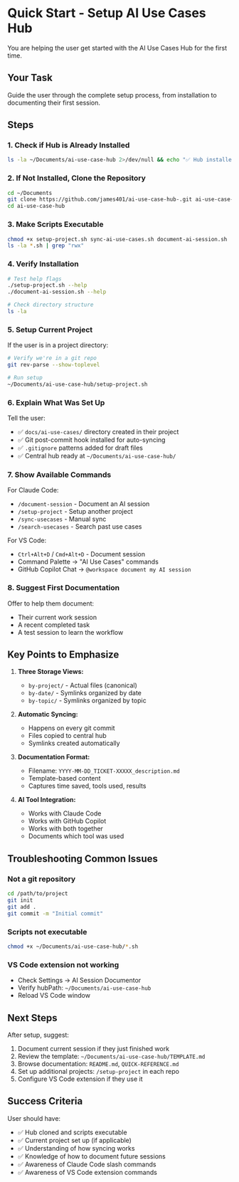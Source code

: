 # Quick Start - Setup AI Use Cases Hub

You are helping the user get started with the AI Use Cases Hub for the first time.

## Your Task

Guide the user through the complete setup process, from installation to documenting their first session.

## Steps

### 1. Check if Hub is Already Installed

```bash
ls -la ~/Documents/ai-use-case-hub 2>/dev/null && echo "✅ Hub installed" || echo "❌ Hub not found"
```

### 2. If Not Installed, Clone the Repository

```bash
cd ~/Documents
git clone https://github.com/james401/ai-use-case-hub-.git ai-use-case-hub
cd ai-use-case-hub
```

### 3. Make Scripts Executable

```bash
chmod +x setup-project.sh sync-ai-use-cases.sh document-ai-session.sh
ls -la *.sh | grep "rwx"
```

### 4. Verify Installation

```bash
# Test help flags
./setup-project.sh --help
./document-ai-session.sh --help

# Check directory structure
ls -la
```

### 5. Setup Current Project

If the user is in a project directory:

```bash
# Verify we're in a git repo
git rev-parse --show-toplevel

# Run setup
~/Documents/ai-use-case-hub/setup-project.sh
```

### 6. Explain What Was Set Up

Tell the user:
- ✅ `docs/ai-use-cases/` directory created in their project
- ✅ Git post-commit hook installed for auto-syncing
- ✅ `.gitignore` patterns added for draft files
- ✅ Central hub ready at `~/Documents/ai-use-case-hub/`

### 7. Show Available Commands

For Claude Code:
- `/document-session` - Document an AI session
- `/setup-project` - Setup another project
- `/sync-usecases` - Manual sync
- `/search-usecases` - Search past use cases

For VS Code:
- `Ctrl+Alt+D` / `Cmd+Alt+D` - Document session
- Command Palette → "AI Use Cases" commands
- GitHub Copilot Chat → `@workspace document my AI session`

### 8. Suggest First Documentation

Offer to help them document:
- Their current work session
- A recent completed task
- A test session to learn the workflow

## Key Points to Emphasize

1. **Three Storage Views:**
   - `by-project/` - Actual files (canonical)
   - `by-date/` - Symlinks organized by date
   - `by-topic/` - Symlinks organized by topic

2. **Automatic Syncing:**
   - Happens on every git commit
   - Files copied to central hub
   - Symlinks created automatically

3. **Documentation Format:**
   - Filename: `YYYY-MM-DD_TICKET-XXXXX_description.md`
   - Template-based content
   - Captures time saved, tools used, results

4. **AI Tool Integration:**
   - Works with Claude Code
   - Works with GitHub Copilot
   - Works with both together
   - Documents which tool was used

## Troubleshooting Common Issues

### Not a git repository
```bash
cd /path/to/project
git init
git add .
git commit -m "Initial commit"
```

### Scripts not executable
```bash
chmod +x ~/Documents/ai-use-case-hub/*.sh
```

### VS Code extension not working
- Check Settings → AI Session Documentor
- Verify hubPath: `~/Documents/ai-use-case-hub`
- Reload VS Code window

## Next Steps

After setup, suggest:
1. Document current session if they just finished work
2. Review the template: `~/Documents/ai-use-case-hub/TEMPLATE.md`
3. Browse documentation: `README.md`, `QUICK-REFERENCE.md`
4. Set up additional projects: `/setup-project` in each repo
5. Configure VS Code extension if they use it

## Success Criteria

User should have:
- ✅ Hub cloned and scripts executable
- ✅ Current project set up (if applicable)
- ✅ Understanding of how syncing works
- ✅ Knowledge of how to document future sessions
- ✅ Awareness of Claude Code slash commands
- ✅ Awareness of VS Code extension commands
